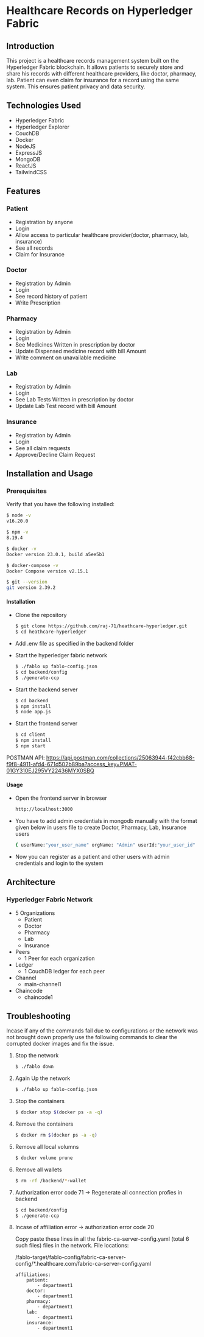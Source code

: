 
# Healthcare Records on Hyperledger Fabric

## Introduction

This project is a healthcare records management system built on the Hyperledger Fabric blockchain. It allows patients to securely store and share his records with different healthcare providers, like doctor, pharmacy, lab. Patient can even claim for insurance for a record using the same system. This ensures patient privacy and data security.

## Technologies Used

- Hyperledger Fabric
- Hyperledger Explorer
- CouchDB
- Docker
- NodeJS
- ExpressJS
- MongoDB
- ReactJS
- TailwindCSS

## Features

### Patient
- Registration by anyone
- Login
- Allow access to particular healthcare provider(doctor, pharmacy, lab, insurance)
- See all records
- Claim for Insurance
  
### Doctor
- Registration by Admin
- Login
- See record history of patient
- Write Prescription

### Pharmacy
- Registration by Admin
- Login
- See Medicines Written in prescription by doctor
- Update Dispensed medicine record with bill Amount
- Write comment on unavailable medicine

### Lab
- Registration by Admin
- Login
- See Lab Tests Written in prescription by doctor
- Update Lab Test record with bill Amount

### Insurance
- Registration by Admin
- Login
- See all claim requests
- Approve/Decline Claim Request

## Installation and Usage

### Prerequisites

Verify that you have the following installed:

```bash
$ node -v
v16.20.0
```

```bash
$ npm -v
8.19.4
```

```bash
$ docker -v
Docker version 23.0.1, build a5ee5b1
```

```bash
$ docker-compose -v
Docker Compose version v2.15.1
```

```bash
$ git --version
git version 2.39.2
```

#### Installation

- Clone the repository
    
    ```bash
    $ git clone https://github.com/raj-71/heathcare-hyperledger.git
    $ cd heathcare-hyperledger
    ```
- Add .env file as specified in the backend folder
- Start the hyperledger fabric network

    ```bash
    $ ./fablo up fablo-config.json
    $ cd backend/config
    $ ./generate-ccp
    ```

- Start the backend server
  
    ```bash
    $ cd backend
    $ npm install
    $ node app.js
    ```

- Start the frontend server

    ```bash
    $ cd client
    $ npm install
    $ npm start
    ```

POSTMAN API: https://api.postman.com/collections/25063944-f42cbb68-f9f8-4911-afd4-671d502b89ba?access_key=PMAT-01GY310EJ295VY22436MYX0SBQ

#### Usage

- Open the frontend server in browser

    ```bash
    http://localhost:3000
    ```
- You have to add admin credentials in mongodb manually with the format given below in users file to create Doctor, Pharmacy, Lab, Insurance users

    ```bash
    { userName:"your_user_name" orgName: "Admin" userId:"your_user_id" password:"password" }
    ```
- Now you can register as a patient and other users with admin credentials and login to the system

## Architecture

### Hyperledger Fabric Network

- 5 Organizations
    - Patient
    - Doctor
    - Pharmacy
    - Lab
    - Insurance
- Peers
    - 1 Peer for each organization
- Ledger
    - 1 CouchDB ledger for each peer
- Channel
    - main-channel1
- Chaincode
    - chaincode1

## Troubleshooting

Incase if any of the commands fail due to configurations or the network was not brought down properly use the following commands to clear the corrupted docker images and fix the issue.

1. Stop the network

    ```bash
    $ ./fablo down
    ```

2. Again Up the network

    ```bash
    $ ./fablo up fablo-config.json
    ```

3. Stop the containers

    ```bash
    $ docker stop $(docker ps -a -q)
    ```

4. Remove the containers

    ```bash
    $ docker rm $(docker ps -a -q)
    ```

5. Remove all local volumns

    ```bash
    $ docker volume prune
    ```

6. Remove all wallets

    ```bash
    $ rm -rf /backend/*-wallet
    ```

7. Authorization error code 71 -> Regenerate all connection profies in backend

    ```bash
    $ cd backend/config
    $ ./generate-ccp
    ```

8. Incase of affiliation error -> authorization error code 20
    
    
    Copy paste these lines in all the fabric-ca-server-config.yaml (total 6 such files)
    files in the network. File locations: 

    /fablo-target/fablo-config/fabric-ca-server-config/*.healthcare.com/fabric-ca-server-config.yaml
    ```
    affiliations:
        patient:
            - department1
        doctor:
            - department1
        pharmacy:
            - department1
        lab:
            - department1
        insurance:
            - department1
    ```
